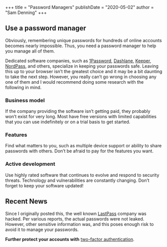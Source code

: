 +++
title = "Password Managers"
publishDate = "2020-05-02"
author = "Sam Denning"
+++

## Use a password manager

Obviously, remembering unique passwords for hundreds of online accounts becomes nearly impossible. Thus, you need a password manager to help you manage all of them.

Dedicated software companies, such as [1Password](https://1password.com/), [Dashlane](https://www.dashlane.com/), [Keeper](https://www.keepersecurity.com/), [NordPass](https://nordpass.com/), and others, specialize in keeping your passwords safe. Leaving this up to your browser isn’t the greatest choice and it may be a bit daunting to take the next step. However, you really can’t go wrong in choosing any one of them and I would recommend doing some research with the following in mind.

### Business model

If the company providing the software isn’t getting paid, they probably won’t exist for very long. Most have free versions with limited capabilities that you can use indefinitely or on a trial basis to get started.

### Features

Find what matters to you, such as multiple device support or ability to share passwords with others. Don’t be afraid to pay for the features you want.

### Active development

Use highly rated software that continues to evolve and respond to security threats. Technology and vulnerabilities are constantly changing. Don’t forget to keep your software updated!

## Recent News

Since I originally posted this, the well known [LastPass](https://www.lastpass.com/) company was hacked.  Per various reports, the actual passwords were not leaked.  However, other sensitive information was, and this poses enough risk to avoid it to manage your passwords.

**Further protect your accounts with** [two-factor authentication](../password-multifactor).
